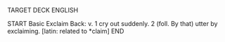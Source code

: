 TARGET DECK
ENGLISH

START
Basic
Exclaim
Back: v. 1 cry out suddenly. 2 (foll. By that) utter by exclaiming. [latin: related to *claim]
END
